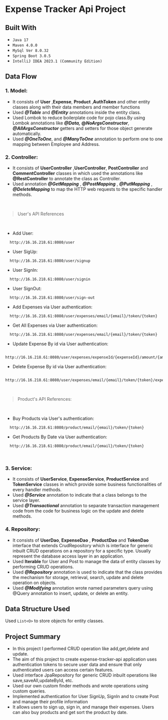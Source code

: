 # Expense Tracker Api Project

## Built With
* `Java 17`
* `Maven 4.0.0`
* `MySql Ver 8.0.32`
* `Spring Boot 3.0.5`
* `IntelliJ IDEA 2023.1 (Community Edition)`

## Data Flow


### 1. Model:
* It consists of **User** ,**Expense**, **Product** ,**AuthToken** and other entity classes along with their data members and member functions
* Used **_@Table_** and **_@Entity_** annotations inside the entity class.
* Used Lombok to reduce boilerplate code for pojo class.By using Lombok annotations like _**@Data,**_ **@_NoArgsConstructor_**, **_@AllArgsConstructor_** getters and setters for those object generate automatically.
* Used **_@OneToOne_**, and **_@ManyToOne_** annotation to perform one to one mapping between Employee and Address.

### 2. Controller:
* It consists of  **UserController** ,**UserController**, **PostController** and **CommentController** classes in which used the annotations like **@RestController** to annotate the class as Controller.
* Used annotation **_@GetMapping_** , **_@PostMapping_** , **_@PutMapping_** , **_@DeleteMapping_** to map the HTTP web requests to the specific handler methods.

<br>


>User's API References

<br>

* Add User:
```*.sh-session
  http://16.16.218.61:8080/user
```

*  User SigUp:
```*.sh-session
  http://16.16.218.61:8080/user/signup
```

* User SignIn:
```*.sh-session
  http://16.16.218.61:8080/user/signin
```

* User SignOut:
```*.sh-session
  http://16.16.218.61:8080/user/sign-out
```

* Add Expenses via User authentication:
```*.sh-session
  http://16.16.218.61:8080/user/expenses/email/{email}/token/{token}
```

* Get All Expenses via User authentication:
```*.sh-session
  http://16.16.218.61:8080/user/expenses/email/{email}/token/{token}
```

* Update Expense By id via User authentication:
```*.sh-session
  http://16.16.218.61:8080/user/expenses/expenseId/{expenseId}/amount/{amount}
```

* Delete Expense By id via User authentication:
```*.sh-session
  http://16.16.218.61:8080/user/expenses/email/{email}/token/{token}/expenseId/{expenseId}
```


<br>

>Product's API References:

<br>

* Buy Products via User's authentication:
```*.sh-session
  http://16.16.218.61:8080/product/email/{email}/token/{token}
```

* Get Products By Date via User authentication:
```*.sh-session
  http://16.16.218.61:8080/product/email/{email}/token/{token}
```

<br>

### 3. Service:
* It consists of  **UserService**, **ExpenseService**, **ProductService** and **TokenService** classes in which provide some business functionalities of every handler methods.
* Used _**@Service**_ annotation to indicate that a class belongs to the service layer.
* Used **_@Transactional_** annotation to separate transaction management code from the code for business logic on the update and delete methods.

### 4. Repository:
* It consists of  **UserDao**, **ExpenseDao** , **ProductDao** and **TokenDao** interface that extends CrudRepository which is interface for generic inbuilt CRUD operations on a repository for a specific type. Usually represent the database access layer in an application.
* Used **Iterable** for User and Post to manage the data of entity classes by performing CRUD operations.
* Used _**@Repository**_ annotation is used to indicate that the class provides the mechanism for storage, retrieval, search, update and delete operation on objects.
* Used _**@Modifying**_ annotation wrote named parameters query using @Query annotation to insert, update, or delete an entity.

## Data Structure Used
Used `List<O>` to store objects for entity classes.

## Project Summary
* In this project I performed CRUD operation like add,get,delete and update.<br/>
* The aim of this project to create expense-tracker-api application uses authentication tokens to secure user data and ensure that only authenticated users can access certain features.
* Used interface JpaRepository for generic CRUD inbuilt operations like save,saveAll,updateById, etc.
* Used our own custom finder methods and wrote operations using custom queries.
* Implemented authentication for User SignUp, SignIn and to create Post and manage their profile information
* It allows users to sign up, sign in, and manage their expenses. Users can also buy products and get sort the product by date.